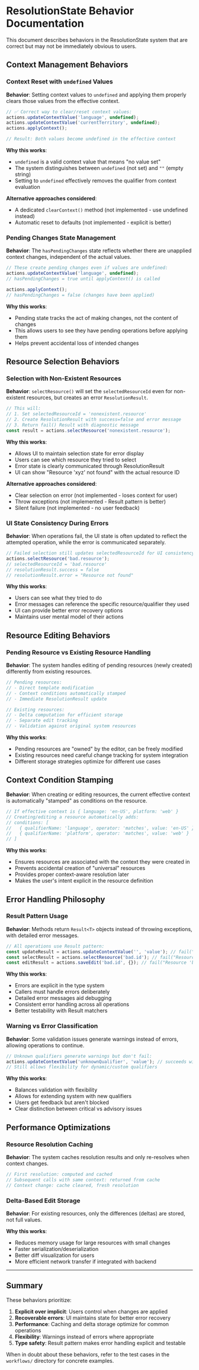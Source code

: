 # ResolutionState Behavior Documentation

This document describes behaviors in the ResolutionState system that are correct but may not be immediately obvious to users.

## Context Management Behaviors

### Context Reset with `undefined` Values

**Behavior**: Setting context values to `undefined` and applying them properly clears those values from the effective context.

```typescript
// ✅ Correct way to clear/reset context values:
actions.updateContextValue('language', undefined);
actions.updateContextValue('currentTerritory', undefined); 
actions.applyContext();

// Result: Both values become undefined in the effective context
```

**Why this works**: 
- `undefined` is a valid context value that means "no value set"
- The system distinguishes between `undefined` (not set) and `""` (empty string)
- Setting to `undefined` effectively removes the qualifier from context evaluation

**Alternative approaches considered**:
- A dedicated `clearContext()` method (not implemented - use undefined instead)
- Automatic reset to defaults (not implemented - explicit is better)

### Pending Changes State Management

**Behavior**: The `hasPendingChanges` state reflects whether there are unapplied context changes, independent of the actual values.

```typescript
// These create pending changes even if values are undefined:
actions.updateContextValue('language', undefined); 
// hasPendingChanges = true until applyContext() is called

actions.applyContext();
// hasPendingChanges = false (changes have been applied)
```

**Why this works**:
- Pending state tracks the act of making changes, not the content of changes
- This allows users to see they have pending operations before applying them
- Helps prevent accidental loss of intended changes

## Resource Selection Behaviors

### Selection with Non-Existent Resources

**Behavior**: `selectResource()` will set the `selectedResourceId` even for non-existent resources, but creates an error `ResolutionResult`.

```typescript
// This will:
// 1. Set selectedResourceId = 'nonexistent.resource'  
// 2. Create ResolutionResult with success=false and error message
// 3. Return fail() Result with diagnostic message
const result = actions.selectResource('nonexistent.resource');
```

**Why this works**:
- Allows UI to maintain selection state for error display
- Users can see which resource they tried to select
- Error state is clearly communicated through ResolutionResult
- UI can show "Resource 'xyz' not found" with the actual resource ID

**Alternative approaches considered**:
- Clear selection on error (not implemented - loses context for user)
- Throw exceptions (not implemented - Result pattern is better)
- Silent failure (not implemented - no user feedback)

### UI State Consistency During Errors

**Behavior**: When operations fail, the UI state is often updated to reflect the attempted operation, while the error is communicated separately.

```typescript
// Failed selection still updates selectedResourceId for UI consistency
actions.selectResource('bad.resource'); 
// selectedResourceId = 'bad.resource'
// resolutionResult.success = false
// resolutionResult.error = "Resource not found"
```

**Why this works**:
- Users can see what they tried to do
- Error messages can reference the specific resource/qualifier they used
- UI can provide better error recovery options
- Maintains user mental model of their actions

## Resource Editing Behaviors

### Pending Resource vs Existing Resource Handling

**Behavior**: The system handles editing of pending resources (newly created) differently from existing resources.

```typescript
// Pending resources:
// - Direct template modification
// - Context conditions automatically stamped
// - Immediate ResolutionResult update

// Existing resources: 
// - Delta computation for efficient storage
// - Separate edit tracking
// - Validation against original system resources
```

**Why this works**:
- Pending resources are "owned" by the editor, can be freely modified
- Existing resources need careful change tracking for system integration
- Different storage strategies optimize for different use cases

## Context Condition Stamping

**Behavior**: When creating or editing resources, the current effective context is automatically "stamped" as conditions on the resource.

```typescript
// If effective context is { language: 'en-US', platform: 'web' }
// Creating/editing a resource automatically adds:
// conditions: [
//   { qualifierName: 'language', operator: 'matches', value: 'en-US' },
//   { qualifierName: 'platform', operator: 'matches', value: 'web' }
// ]
```

**Why this works**:
- Ensures resources are associated with the context they were created in
- Prevents accidental creation of "universal" resources
- Provides proper context-aware resolution later
- Makes the user's intent explicit in the resource definition

## Error Handling Philosophy

### Result Pattern Usage

**Behavior**: Methods return `Result<T>` objects instead of throwing exceptions, with detailed error messages.

```typescript
// All operations use Result pattern:
const updateResult = actions.updateContextValue('', 'value'); // fail("Qualifier name cannot be empty")
const selectResult = actions.selectResource('bad.id'); // fail("Resource 'bad.id' not found in system") 
const editResult = actions.saveEdit('bad.id', {}); // fail("Resource 'bad.id' not found in system")
```

**Why this works**:
- Errors are explicit in the type system
- Callers must handle errors deliberately  
- Detailed error messages aid debugging
- Consistent error handling across all operations
- Better testability with Result matchers

### Warning vs Error Classification

**Behavior**: Some validation issues generate warnings instead of errors, allowing operations to continue.

```typescript
// Unknown qualifiers generate warnings but don't fail:
actions.updateContextValue('unknownQualifier', 'value'); // succeeds with warning
// Still allows flexibility for dynamic/custom qualifiers
```

**Why this works**:
- Balances validation with flexibility
- Allows for extending system with new qualifiers
- Users get feedback but aren't blocked
- Clear distinction between critical vs advisory issues

## Performance Optimizations

### Resource Resolution Caching

**Behavior**: The system caches resolution results and only re-resolves when context changes.

```typescript
// First resolution: computed and cached
// Subsequent calls with same context: returned from cache  
// Context change: cache cleared, fresh resolution
```

### Delta-Based Edit Storage

**Behavior**: For existing resources, only the differences (deltas) are stored, not full values.

**Why this works**:
- Reduces memory usage for large resources with small changes
- Faster serialization/deserialization
- Better diff visualization for users
- More efficient network transfer if integrated with backend

---

## Summary

These behaviors prioritize:
1. **Explicit over implicit**: Users control when changes are applied
2. **Recoverable errors**: UI maintains state for better error recovery  
3. **Performance**: Caching and delta storage optimize for common operations
4. **Flexibility**: Warnings instead of errors where appropriate
5. **Type safety**: Result pattern makes error handling explicit and testable

When in doubt about these behaviors, refer to the test cases in the `workflows/` directory for concrete examples.